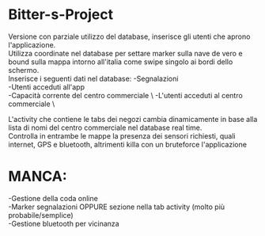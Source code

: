 # Bitter-s-Project
Versione con parziale utilizzo del database, inserisce gli utenti che aprono l'applicazione. \
Utilizza coordinate nel database per settare marker sulla nave de vero e bound sulla mappa intorno all'italia come swipe singolo ai bordi dello schermo. \
Inserisce i seguenti dati nel database: 
-Segnalazioni \
-Utenti acceduti all'app \
-Capacità corrente del centro commerciale \ 
-L'utenti acceduti al centro commerciale \

L'activity che contiene le tabs dei negozi cambia dinamicamente in base alla lista di nomi del centro commerciale nel database real time. \
Controlla in entrambe le mappe la presenza dei sensori richiesti, quali internet, GPS e bluetooth, altrimenti killa con un bruteforce l'applicazione
 
# MANCA:
-Gestione della coda online\
-Marker segnalazioni OPPURE sezione nella tab activity (molto più probabile/semplice)\
-Gestione bluetooth per vicinanza
